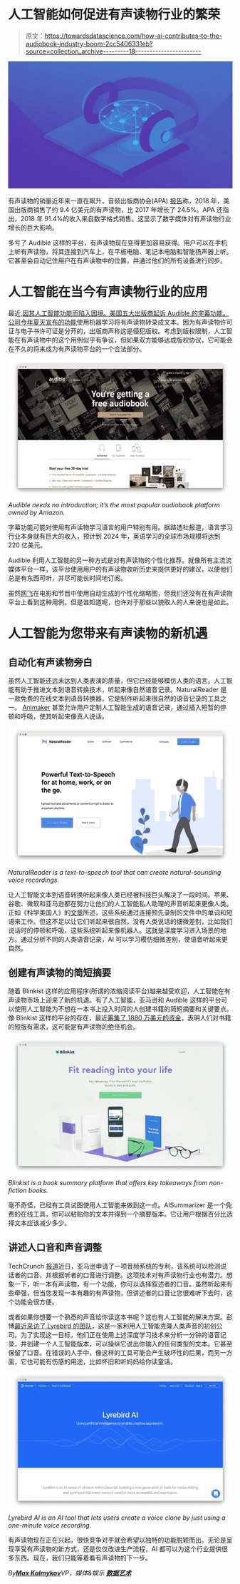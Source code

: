 # 人工智能如何促进有声读物行业的繁荣

> 原文：<https://towardsdatascience.com/how-ai-contributes-to-the-audiobook-industry-boom-2cc5406331eb?source=collection_archive---------18----------------------->

![](img/ff46bdcfa19b5dce3f930610f8015bf7.png)

有声读物的销量近年来一直在飙升，音频出版商协会(APA) [报告](https://www.forbes.com/sites/adamrowe1/2019/07/16/us-audiobook-sales-neared-1-billion-in-2018-growing-25-year-over-year#ca96b8b6050d)称，2018 年，美国出版商销售了约 9.4 亿美元的有声读物，比 2017 年增长了 24.5%。APA 还指出，2018 年 91.4%的收入来自数字格式销售。这显示了数字媒体对有声读物行业增长的巨大影响。

多亏了 Audible 这样的平台，有声读物现在变得更加容易获得。用户可以在手机上听有声读物，将其连接到汽车上，在平板电脑、笔记本电脑和智能扬声器上听。它甚至会自动记住用户在有声读物中的位置，并通过他们的所有设备进行同步。

# 人工智能在当今有声读物行业的应用

最近,[因其人工智能功能而陷入困境。美国五大出版商起诉 Audible 的字幕功能。公司](https://www.engadget.com/2019/08/23/book-publishers-sue-audible-ai-transcription)[今年夏天宣布的功能](https://www.audible.com/about/newsroom/audible-captions-a-demonstration/)使用机器学习将有声读物转录成文本。因为有声读物许可证与电子书许可证是分开的，出版商声称这是侵犯版权。考虑到版权限制，人工智能在有声读物中的这个用例似乎有争议，但如果双方能够达成版权协议，它可能会在不久的将来成为有声读物平台的一个合法部分。

![](img/9874ace650a73581cbbb87f590feea4b.png)

*Audible needs no introduction; it’s the most popular audiobook platform owned by Amazon.*

字幕功能可能对使用有声读物学习语言的用户特别有用。据路透社报道，语言学习行业本身就有巨大的收入，预计到 2024 年，英语学习的全球市场规模将达到 220 亿美元。

Audible 利用人工智能的另一种方式是对有声读物的个性化推荐。就像所有主流流媒体平台一样，该平台使用用户的有声读物收听历史来提供更好的建议，以便他们总是有东西可听，并尽可能长时间地订阅。

虽然[网飞](https://becominghuman.ai/how-netflix-uses-ai-and-machine-learning-a087614630fe)在电影和节目中使用自动生成的个性化缩略图，但我们还没有在有声读物平台上看到这种用例。但是谁知道呢，也许对于那些以貌取人的人来说也是如此。

# 人工智能为您带来有声读物的新机遇

## 自动化有声读物旁白

虽然人工智能还远未达到人类表演的质量，但它已经能够模仿人类的语言。人工智能有助于推进文本到语音转换技术，听起来像自然语音记录。NaturalReader 是一款免费的在线文本到语音转换器，它是制作听起来很自然的语音记录的工具之一。 [Animaker](https://www.animaker.com/voice) 甚至允许用户定制人工智能生成的语音记录，通过插入短暂的停顿和呼吸，使其听起来像真人说话。

![](img/3a7fe6b3210cf1505f7247169bfa401f.png)

*NaturalReader is a text-to-speech tool that can create natural-sounding voice recordings.*

让人工智能文本到语音转换听起来像人类已经被科技巨头解决了一段时间。苹果、谷歌、微软和亚马逊都在努力让他们的人工智能私人助理的声音听起来更像人类。正如《科学美国人》的[文章](https://www.scientificamerican.com/article/new-ai-tech-can-mimic-any-voice/)所述，这些系统通过连接预先录制的文件中的单词和短语来工作。但这不足以让它们听起来很自然。没有人类说话的细微差别，比如我们说话时的停顿和呼吸，这些系统听起来像机器人。这就是深度学习进入场景的地方。通过分析不同的人类语音记录，AI 可以学习模仿细微差别，使语音听起来更自然。

## 创建有声读物的简短摘要

随着 Blinkist 这样的应用程序(所谓的浓缩阅读平台)越来越受欢迎，人工智能在有声读物市场上迎来了新的机遇。有了人工智能，亚马逊和 Audible 这样的平台可以使用人工智能为不想在一本书上投入时间的人创建书籍的简短摘要和关键要点。像 Blinkist 这样的平台的存在，最近[筹集了 1880 万美元的资金](https://techcrunch.com/2018/06/20/blinkist-raises-18-8m-for-its-condensed-reading-platform-for-non-fiction-books/)，表明人们对书籍的短版有需求，这可能是有声读物的绝佳机会。

![](img/ce751cd36b56f3670cc7cc965a0019e0.png)

*Blinkist is a book summary platform that offers key takeaways from non-fiction books.*

毫不奇怪，已经有工具试图使用人工智能来做到这一点。AISummarizer 是一个免费的在线工具，你可以粘贴你的文本并得到一个摘要版本。它让用户根据百分比选择文本应该减少多少。

## 讲述人口音和声音调整

TechCrunch [报道](https://techcrunch.com/2018/08/02/amazon-patents-a-real-time-accent-translator/)近日，亚马逊申请了一项音频系统的专利，该系统可以检测说话者的口音，并根据听者的口音进行调整。这项技术对有声读物行业也有潜力。想象一下，听一本有声读物，有一个功能，你可以选择叙述者的口音。虽然听起来有些牵强，但当您发现一本有趣的有声读物，但讲述者的口音让您很难听下去时，这个功能会很方便。

或者如果你想要一个熟悉的声音给你读这本书呢？这也有人工智能的解决方案。彭博[最近采访了 Lyrebird 的团队](https://www.youtube.com/watch?v=VnFC-s2nOtI)，这是一家利用人工智能克隆人类声音的初创公司。为了实现这一目标，他们正在使用上述深度学习技术来分析一分钟的语音记录，并创建一个人工智能版本，可以操纵它说出你输入的任何类型的文本。它甚至保留了口音。在错误的人手中，像这样的工具可能会产生破坏性的后果，而另一方面，它也可能有伤感的用途，比如怀旧和听妈妈给你读童话。

![](img/53f3301fec0fed190b6865fad701ea06.png)

*Lyrebird AI is an AI tool that lets users create a voice clone by just using a one-minute voice recording.*

有声读物现在正在兴起，很快竞争对手就会希望以独特的功能脱颖而出。无论是呈现享受有声读物的新方式，还是仅仅改进生产流程，AI 都可以为这个行业提供很多东西。现在，我们只能等着看有声读物的下一步。

*By*[***Max Kalmykov***](https://www.linkedin.com/in/mkalmykov/)*VP，媒体&娱乐* [***数据艺术***](https://www.dataart.com/industry/media-and-entertainment?utm_source=medium.com&utm_medium=referral&utm_campaign=m-regular&utm_content=mkalmykov-tds-aiaudiobook)